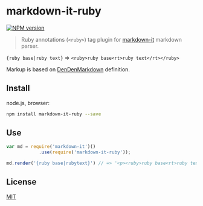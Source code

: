 # markdown-it-ruby

[![NPM version](https://img.shields.io/npm/v/markdown-it-ruby.svg?style=flat)](https://www.npmjs.org/package/markdown-it-ruby)

> Ruby annotations (`<ruby>`) tag plugin for [markdown-it](https://github.com/markdown-it/markdown-it) markdown parser.

`{ruby base|ruby text}` => `<ruby>ruby base<rt>ruby text</rt></ruby>`

Markup is based on [DenDenMarkdown](https://conv.denshochan.com/markdown) definition. 


## Install

node.js, browser:

```bash
npm install markdown-it-ruby --save
```

## Use

```js
var md = require('markdown-it')()
            .use(require('markdown-it-ruby'));

md.render('{ruby base|rubytext}') // => '<p><ruby>ruby base<rt>ruby text</rt></ruby></p>'
```


## License

[MIT](https://github.com/lostandfound/markdown-it-ruby/blob/master/LICENSE)